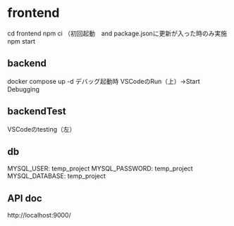 # frontend

cd frontend
npm ci （初回起動　and package.jsonに更新が入った時のみ実施
npm start

## backend

docker compose up -d
デバッグ起動時
VSCodeのRun（上）→Start Debugging

## backendTest
VSCodeのtesting（左）

## db
MYSQL_USER: temp_project
MYSQL_PASSWORD: temp_project
MYSQL_DATABASE: temp_project

## API doc
http://localhost:9000/